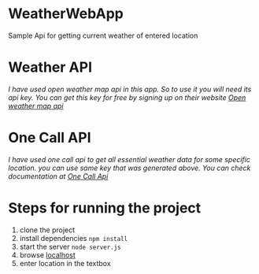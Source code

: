 # WeatherWebApp
Sample Api for getting current weather of entered location 

# Weather API

*I have used open weather map api in this app. So to use it you will need its api key. You can get this key for free by signing up on their website [Open weather map api](https://openweathermap.org/home/sign_up)*

# One Call API
*I have used one call api to get all essential weather data for some specific location. you can use same key that was generated above. You can check documentation at [One Call Api](https://openweathermap.org/api/one-call-api)*

# Steps for running the project
1. clone the project
2. install dependencies `npm install`
3. start the server `node server.js`
4. browse [localhost](localhost:3000/weather)
5. enter location in the textbox